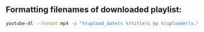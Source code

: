 

## Formatting filenames of downloaded playlist:

```bash
youtube-dl --format mp4 -o "%(upload_date)s %(title)s by %(uploader)s.%(ext)s" <URL>
```
